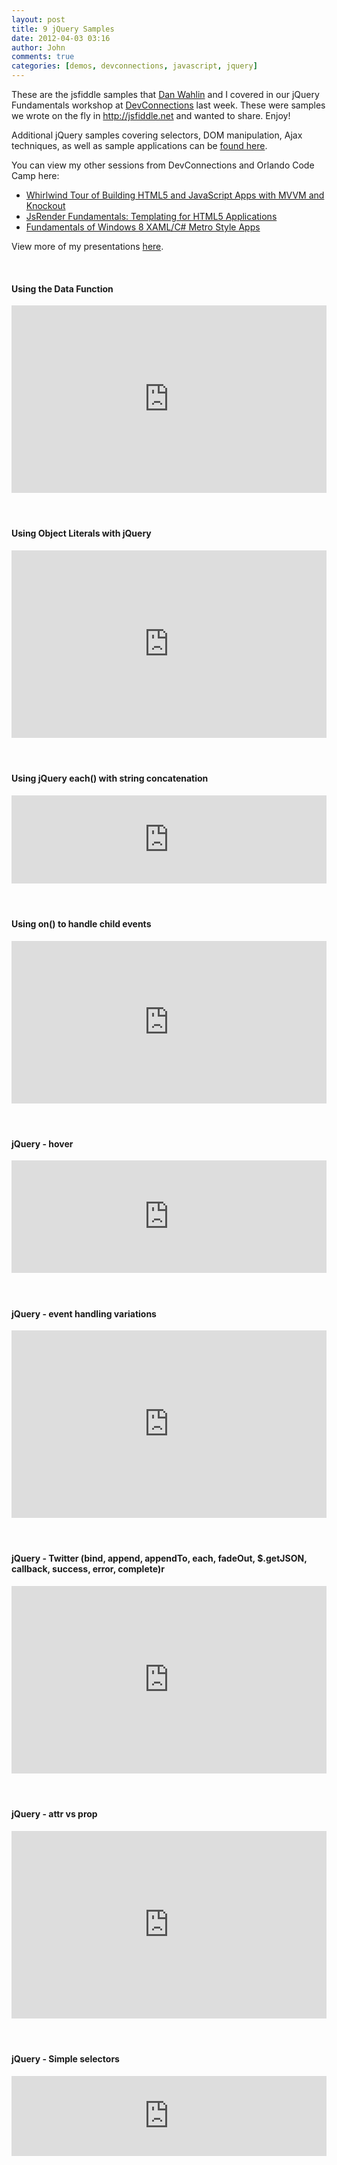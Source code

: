 ```yaml
---
layout: post
title: 9 jQuery Samples
date: 2012-04-03 03:16
author: John
comments: true
categories: [demos, devconnections, javascript, jquery]
---
```

<p>These are the jsfiddle samples that <a href="http://weblogs.asp.net/dwahlin">Dan Wahlin</a> and I covered in our jQuery Fundamentals workshop at <a href="http://www.devconnections.com">DevConnections</a> last week. These were samples we wrote on the fly in <a href="http://jsfiddle.net">http://jsfiddle.net</a> and wanted to share. Enjoy!  <p>Additional jQuery samples covering selectors, DOM manipulation, Ajax techniques, as well as sample applications can be <a href="http://dl.dropbox.com/u/6037348/jQuerySamples.zip">found here</a>. <p>You can view my other sessions from DevConnections and Orlando Code Camp here: <ul> <li><a href="/whirlwind-tour-of-hellip-building-html5-and-javascript-apps-with-mvvm-and-knockout">Whirlwind Tour of Building HTML5 and JavaScript Apps with MVVM and Knockout</a></li> <li><a href="/jsrender-fundamentals-templating-for-html5-applications">JsRender Fundamentals: Templating for HTML5 Applications</a></li> <li><a href="/fundamentals-of-windows-8-xaml-c-metro-style-apps">Fundamentals of Windows 8 XAML/C# Metro Style Apps</a></li></ul> <p>View more of my presentations <a href="http://speakerdeck.com/u/johnpapa">here</a>. </p> <p>&nbsp;</p> <h4>Using the Data Function</h4><iframe style="width: 100%; height: 300px" src="http://jsfiddle.net/dwahlin/pLSvV/1/embedded/" frameborder="0" allowfullscreen="allowfullscreen"></iframe> <h4>&nbsp;</h4> <h4>Using Object Literals with jQuery</h4><iframe style="width: 100%; height: 300px" src="http://jsfiddle.net/dwahlin/DUU9p/2/embedded/" frameborder="0" allowfullscreen="allowfullscreen"></iframe> <h4>&nbsp;</h4> <h4>Using jQuery each() with string concatenation</h4><iframe style="width: 100%; height: 141px" src="http://jsfiddle.net/dwahlin/bbwZr/3/embedded/" frameborder="0" allowfullscreen="allowfullscreen"></iframe> <h4>&nbsp;</h4> <h4>Using on() to handle child events</h4><iframe style="width: 100%; height: 260px" src="http://jsfiddle.net/dwahlin/nCLy6/4/embedded/" frameborder="0" allowfullscreen="allowfullscreen"></iframe> <h4>&nbsp;</h4> <h4>jQuery - hover</h4><iframe style="width: 100%; height: 180px" src="http://jsfiddle.net/johnpapa/XLWGb/embedded/" frameborder="0" allowfullscreen="allowfullscreen"></iframe> <h4>&nbsp;</h4> <h4>jQuery - event handling variations</h4><iframe style="width: 100%; height: 300px" src="http://jsfiddle.net/johnpapa/rCXnj/embedded/" frameborder="0" allowfullscreen="allowfullscreen"></iframe> <h4>&nbsp;</h4> <h4>jQuery - Twitter (bind, append, appendTo, each, fadeOut, $.getJSON, callback, success, error, complete)r</h4><iframe style="width: 100%; height: 300px" src="http://jsfiddle.net/johnpapa/YS3u4/embedded/" frameborder="0" allowfullscreen="allowfullscreen"></iframe> <h4>&nbsp;</h4> <h4>jQuery - attr vs prop</h4><iframe style="width: 100%; height: 300px" src="http://jsfiddle.net/johnpapa/kPL8w/embedded/" frameborder="0" allowfullscreen="allowfullscreen"></iframe> <h4>&nbsp;</h4> <h4>jQuery - Simple selectors</h4><iframe style="width: 100%; height: 128px" src="http://jsfiddle.net/johnpapa/Q7kbT/embedded/" frameborder="0" allowfullscreen="allowfullscreen"></iframe>


